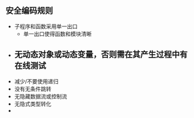 ## 安全编码规则

- 子程序和函数采用单一出口
  - 单一出口使得函数和模块清晰
- 无动态对象或动态变量，否则需在其产生过程中有在线测试
  - 
- 减少/不要使用递归
- 没有无条件跳转
- 无隐藏数据流或控制流
- 无隐式类型转化
- 

